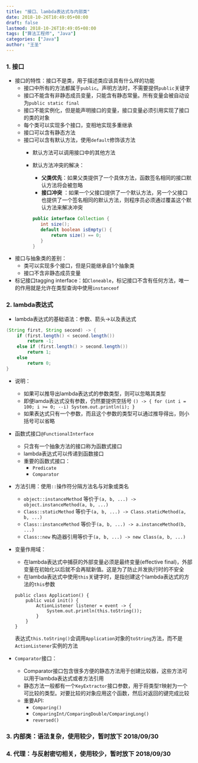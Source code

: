 ```yaml
---
title: "接口、lambda表达式与内部类"
date: 2018-10-26T10:49:05+08:00
draft: false
lastmod: 2018-10-26T10:49:05+08:00
tags: ["算法工程师", "Java"]
categories: ["Java"]
author: "王圣"
---
```


### 1. 接口
* 接口的特性：接口不是类，用于描述类应该具有什么样的功能
	* 接口中所有的方法都属于`public`。声明方法时，不需要提供`public`关键字
	* 接口不能含有非静态成员变量，只能含有静态常量。所有变量会被自动设为`public static final`
	* 接口不能实例化，但是能声明接口的变量，接口变量必须引用实现了接口的类的对象
	* 每个类可以实现多个接口，变相地实现多重继承
	* 接口可以含有静态方法
	* 接口可以含有默认方法，使用`default`修饰该方法
		* 默认方法可以调用接口中的其他方法
		* 默认方法冲突的解决：
			* **父类优先**：如果父类提供了一个具体方法，函数签名相同的接口默认方法将会被忽略
			* **接口冲突** ：如果一个父接口提供了一个默认方法，另一个父接口也提供了一个签名相同的默认方法，则程序员必须通过覆盖这个默认方法来解决冲突
			
			 ```java
			public interface Collection {
				int size();
				default boolean isEmpty() {
					return size() == 0;
				}
			}
			```
* 接口与抽象类的差别：
	* 类可以实现多个接口，但是只能继承自1个抽象类
	* 接口不含非静态成员变量
* 标记接口tagging interface：如`Cloneable`，标记接口不含有任何方法，唯一的作用就是允许在类型查询中使用`instanceof`

### 2. lambda表达式
* lambda表达式的基础语法：参数、箭头->以及表达式

``` java
(String first, String second) -> {
	if (first.length() < second.length())
		return -1;
	else if (first.length() > second.length())
		return 1;
	else
		return 0;
}
```

* 说明：
	* 如果可以推导出lambda表达式的参数类型，则可以忽略其类型
	* 即便lamda表达式没有参数，仍然要提供空括号
	`() -> { for (int i = 100; i >= 0; --i) System.out.println(i); }`
	* 如果表达式只有一个参数，而且这个参数的类型可以通过推导得出，则小括号可以省略
* 函数式接口`@FunctionalInterface`
	* 只含有一个抽象方法的接口称为函数式接口
	* lambda表达式可以传递到函数接口
	* 重要的函数式接口：
		* `Predicate`
		* `Comparator`
* 方法引用：使用`::`操作符分隔方法名与对象或类名
	* `object::instanceMethod` 等价于`(a, b, ...) -> object.instanceMethod(a, b, ...)`
	* `Class::staticMethod` 等价于`(a, b, ...) -> Class.staticMethod(a, b, ...)`
	* `Class::instanceMethod` 等价于`(a, b, ...) -> a.instanceMethod(b, ...)`
	* `Class::new` 构造器引用等价于`(a, b, ...) -> new Class(a, b, ...)`
* 变量作用域：
	* 在lambda表达式中捕获的外部变量必须是最终变量(effective final)，外部变量在初始化以后就不会再赋新值。这是为了防止并发执行时的不安全
	* 在lambda表达式中使用`this`关键字时，是指创建这个lambda表达式的方法的`this`参数
	
	```
	public class Application() {
		public void init() {
			ActionListener listener = event -> {
				System.out.println(this.toString());
			}
		}
	}
	```
	表达式`this.toString()`会调用`Application`对象的`toString`方法，而不是`ActionListener`实例的方法
* `Comparator`接口：
	* Comparator接口包含很多方便的静态方法用于创建比较器，这些方法可以用于lambda表达式或者方法引用
	* 静态方法一般都有一个`KeyExtractor`接口参数，用于将类型`T`映射为一个可比较的类型。对要比较的对象应用这个函数，然后对返回的键完成比较
	* 重要API:
		* `Comparing()`
		* `ComparingInt/ComparingDouble/ComparingLong()`
		* `reversed()`

### 3. 内部类：语法复杂，使用较少，暂时放下 2018/09/30
### 4. 代理：与反射密切相关，使用较少，暂时放下 2018/09/30
